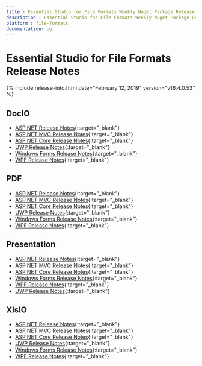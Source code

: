 ```yaml
---
title : Essential Studio for File Formats Weekly Nuget Package Release Notes  
description : Essential Studio for File Formats Weekly Nuget Package Release Notes  
platform : file-formats
documentation: ug
---
```


# Essential Studio for File Formats  Release Notes  

{% include release-info.html date="February 12, 2019" version="v16.4.0.53" %} 

## DocIO

* [ASP.NET Release Notes](/aspnet/release-notes/v16.4.0.53#docio){:target="_blank"}
* [ASP.NET MVC Release Notes](/aspnetmvc/release-notes/v16.4.0.53#docio){:target="_blank"}
* [ASP.NET Core Release Notes](/aspnet-core/release-notes/v16.4.0.53#docio){:target="_blank"}
* [UWP Release Notes](/uwp/release-notes/v16.4.0.53#docio){:target="_blank"}
* [Windows Forms Release Notes](/windowsforms/release-notes/v16.4.0.53#docio){:target="_blank"}
* [WPF Release Notes](/wpf/release-notes/v16.4.0.53#docio){:target="_blank"}


## PDF

* [ASP.NET Release Notes](/aspnet/release-notes/v16.4.0.53#pdf){:target="_blank"}
* [ASP.NET MVC Release Notes](/aspnetmvc/release-notes/v16.4.0.53#pdf){:target="_blank"}
* [ASP.NET Core Release Notes](/aspnet-core/release-notes/v16.4.0.53#pdf){:target="_blank"}
* [UWP Release Notes](/uwp/release-notes/v16.4.0.53#pdf){:target="_blank"}
* [Windows Forms Release Notes](/windowsforms/release-notes/v16.4.0.53#pdf){:target="_blank"}
* [WPF Release Notes](/wpf/release-notes/v16.4.0.53#pdf){:target="_blank"}


## Presentation

* [ASP.NET Release Notes](/aspnet/release-notes/v16.4.0.53#presentation){:target="_blank"}
* [ASP.NET MVC Release Notes](/aspnetmvc/release-notes/v16.4.0.53#presentation){:target="_blank"}
* [ASP.NET Core Release Notes](/aspnet-core/release-notes/v16.4.0.53#presentation){:target="_blank"}
* [Windows Forms Release Notes](/windowsforms/release-notes/v16.4.0.53#presentation){:target="_blank"}
* [WPF Release Notes](/wpf/release-notes/v16.4.0.53#presentation){:target="_blank"}
* [UWP Release Notes](/uwp/release-notes/v16.4.0.53#presentation){:target="_blank"}


## XlsIO

* [ASP.NET Release Notes](/aspnet/release-notes/v16.4.0.53#xlsio){:target="_blank"}
* [ASP.NET MVC Release Notes](/aspnetmvc/release-notes/v16.4.0.53#xlsio){:target="_blank"}
* [ASP.NET Core Release Notes](/aspnet-core/release-notes/v16.4.0.53#xlsio){:target="_blank"}
* [UWP Release Notes](/uwp/release-notes/v16.4.0.53#xlsio){:target="_blank"}
* [Windows Forms Release Notes](/windowsforms/release-notes/v16.4.0.53#xlsio){:target="_blank"}
* [WPF Release Notes](/wpf/release-notes/v16.4.0.53#xlsio){:target="_blank"}